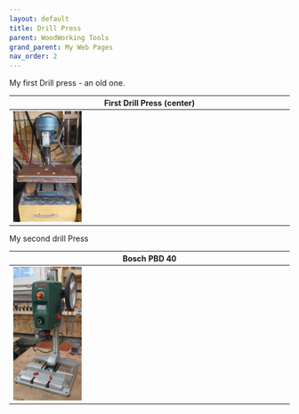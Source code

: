 ```yaml
---
layout: default
title: Drill Press
parent: WoodWorking Tools
grand_parent: My Web Pages
nav_order: 2
---
```

My first Drill press - an old one. 


| First Drill Press (center)                                               |
|--------------------------------------------------------------------------|
| <img alt="image" height="25%" src="/media/Drill_Press.jpg" width="25%"/> | 

 My second drill Press

| Bosch PBD 40                                                   |
|-----------------------------------------------------------------------------|
| <img alt="image" height="25%" src="/media/Bosch_PBD_40.jpg" width="25%"/>   |  <img alt="image" height="25%" src="/media/Bosch_PBD_40_1.jpg" width="25%"/> | 